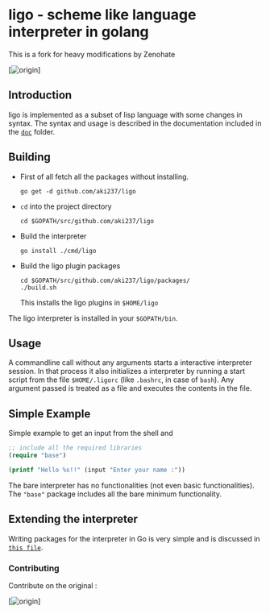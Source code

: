 # ligo - scheme like language interpreter in golang

This is a fork for heavy modifications by Zenohate

[![origin](https:github.com/aki237/ligo)]

## Introduction

ligo is implemented as a subset of lisp language with some changes in
syntax. The syntax and usage is described in the documentation included
in the [`doc`](doc) folder.

## Building
  + First of all fetch all the packages without installing.
    ```shell
    go get -d github.com/aki237/ligo
    ```
  + `cd` into the project directory
    ```shell
    cd $GOPATH/src/github.com/aki237/ligo
    ```
  + Build the interpreter
    ```shell
    go install ./cmd/ligo
    ```
  + Build the ligo plugin packages
    ```
    cd $GOPATH/src/github.com/aki237/ligo/packages/
    ./build.sh
    ```
    This installs the ligo plugins in `$HOME/ligo`

The ligo interpreter is installed in your `$GOPATH/bin`.

## Usage
A commandline call without any arguments starts a interactive interpreter session.
In that process it also initializes a interpreter by running a start script from the file
`$HOME/.ligorc` (like `.bashrc`, in case of `bash`). Any argument passed is treated
as a file and executes the contents in the file.

## Simple Example

Simple example to get an input from the shell and
```clojure
;; include all the required libraries
(require "base")

(printf "Hello %s!!" (input "Enter your name :"))
```

The bare interpreter has no functionalities (not even basic functionalities).
The `"base"` package includes all the bare minimum functionality.

## Extending the interpreter

Writing packages for the interpreter in Go is very simple and is discussed
in [`this file`](doc/writing_packages/0_Inroduction.md).

### Contributing

Contribute on the original :

[![origin](https:github.com/aki237/ligo)]